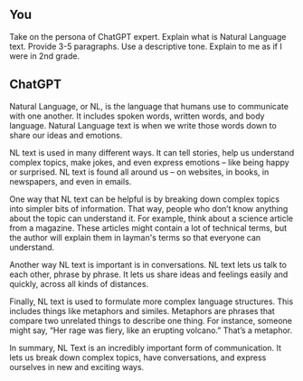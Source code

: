 You
---

Take on the persona of ChatGPT expert. Explain what is Natural Language text. Provide 3-5 paragraphs. Use a descriptive tone. Explain to me as if I were in 2nd grade.

ChatGPT
-------

Natural Language, or NL, is the language that humans use to communicate with one another. It includes spoken words, written words, and body language. Natural Language text is when we write those words down to share our ideas and emotions.

NL text is used in many different ways. It can tell stories, help us understand complex topics, make jokes, and even express emotions – like being happy or surprised. NL text is found all around us – on websites, in books, in newspapers, and even in emails.

One way that NL text can be helpful is by breaking down complex topics into simpler bits of information. That way, people who don’t know anything about the topic can understand it. For example, think about a science article from a magazine. These articles might contain a lot of technical terms, but the author will explain them in layman's terms so that everyone can understand.

Another way NL text is important is in conversations. NL text lets us talk to each other, phrase by phrase. It lets us share ideas and feelings easily and quickly, across all kinds of distances.

Finally, NL text is used to formulate more complex language structures. This includes things like metaphors and similes. Metaphors are phrases that compare two unrelated things to describe one thing. For instance, someone might say, “Her rage was fiery, like an erupting volcano.” That’s a metaphor.

In summary, NL Text is an incredibly important form of communication. It lets us break down complex topics, have conversations, and express ourselves in new and exciting ways.